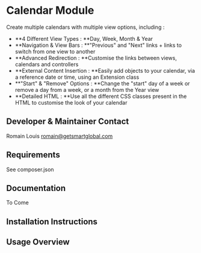 Calendar Module
===============
Create multiple calendars with multiple view options, including :
* **4 Different View Types : **Day, Week, Month & Year
* **Navigation & View Bars : **"Previous" and "Next" links + links to switch from one view to another
* **Advanced Redirection : **Customise the links between views, calendars and controllers
* **External Content Insertion : **Easily add objects to your calendar, via a reference date or time, using an Extension class
* **"Start" & "Remove" Options : **Change the "start" day of a week or remove a day from a week, or a month from the Year view
* **Detailed HTML : **Use all the different CSS classes present in the HTML to customise the look of your calendar

Developer & Maintainer Contact
------------------------------
Romain Louis <romain@getsmartglobal.com>

Requirements
------------
See composer.json

Documentation
-------------
To Come

Installation Instructions
-------------------------

Usage Overview
--------------